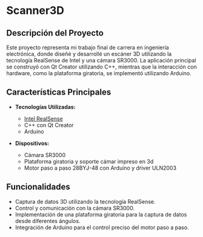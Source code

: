# Scanner3D

## Descripción del Proyecto

Este proyecto representa mi trabajo final de carrera en ingeniería electrónica, donde diseñé y desarrollé un escáner 3D utilizando la tecnología RealSense de Intel y una cámara SR3000. La aplicación principal se construyó con Qt Creator utilizando C++, mientras que la interacción con hardware, como la plataforma giratoria, se implementó utilizando Arduino.

## Características Principales

- **Tecnologías Utilizadas:**
  - [Intel RealSense](https://www.intelrealsense.com/)
  - C++ con Qt Creator
  - Arduino

- **Dispositivos:**
  - Cámara SR3000
  - Plataforma giratoria y soporte cámar impreso en 3d 
  - Motor paso a paso 28BYJ-48 con Arduino y driver ULN2003

## Funcionalidades

- Captura de datos 3D utilizando la tecnología RealSense.
- Control y comunicación con la cámara SR3000.
- Implementación de una plataforma giratoria para la captura de datos desde diferentes ángulos.
- Integración de Arduino para el control preciso del motor paso a paso.


